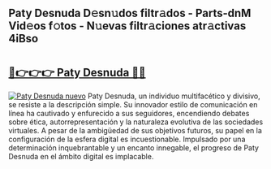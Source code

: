 ## Paty Desnuda D𝚎sn𝚞dos filtr𝚊dos - Parts-dnM Vid𝚎os f𝚘tos - N𝚞evas filtr𝚊ciones atr𝚊ctivas 4iBso

# <h2><a href="http://mb0nc1.tromn.icu/?c=Paty+Desnuda">🔗👉👉👉 Paty Desnuda 🔗🔗</a></h2>

[![Paty Desnuda nuevo](https://i.imgur.com/pEAQMta.gif)](http://mb0nc1.tromn.icu/?c=Paty+Desnuda)
Paty Desnuda, un individuo multifacético y divisivo, se resiste a la descripción simple. Su innovador estilo de comunicación en línea ha cautivado y enfurecido a sus seguidores, encendiendo debates sobre ética, autorrepresentación y la naturaleza evolutiva de las sociedades virtuales. A pesar de la ambigüedad de sus objetivos futuros, su papel en la configuración de la esfera digital es incuestionable. Impulsado por una determinación inquebrantable y un encanto innegable, el progreso de Paty Desnuda en el ámbito digital es implacable.
